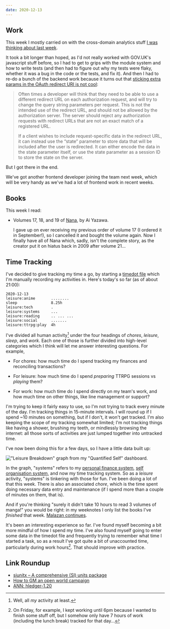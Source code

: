 ```yaml
---
date: 2020-12-13
---
```


## Work

This week I mostly carried on with the cross-domain analytics stuff [I
was thinking about last week][].

It took a bit longer than hoped, as I'd not really worked with
GOV.UK's javascript stuff before, so I had to get to grips with the
module system and how to write tests (and then had to figure out why
my tests were flaky, whether it was a bug in the code or the tests,
and fix it).  And then I had to re-do a bunch of the backend work
because it turns out that [sticking extra params in the OAuth redirect
URI is not cool][]:

>  Often times a developer will think that they need to be able to use
>  a different redirect URL on each authorization request, and will
>  try to change the query string parameters per request. This is not
>  the intended use of the redirect URL, and should not be allowed by
>  the authorization server. The server should reject any
>  authorization requests with redirect URLs that are not an exact
>  match of a registered URL.
>
> If a client wishes to include request-specific data in the redirect
> URL, it can instead use the “state” parameter to store data that
> will be included after the user is redirected. It can either encode
> the data in the state parameter itself, or use the state parameter
> as a session ID to store the state on the server.

But I got there in the end.

We've got another frontend developer joining the team next week, which
will be very handy as we've had a lot of frontend work in recent
weeks.

[I was thinking about last week]: notes/116.html
[sticking extra params in the OAuth redirect URI is not cool]: https://www.oauth.com/oauth2-servers/redirect-uris/redirect-uri-registration/#per-request

## Books

This week I read:

- Volumes 17, 18, and 19 of [Nana][], by Ai Yazawa.

  I gave up on ever receiving my previous order of volume 17 (I
  ordered it in September!), so I cancelled it and bought the volume
  again.  Now I finally have all of Nana which, sadly, isn't the
  complete story, as the creator put it on hiatus back in 2009 after
  volume 21...

[Nana]: https://en.wikipedia.org/wiki/Nana_(manga)

## Time Tracking

I've decided to give tracking my time a go, by starting a [timedot
file][] which I'm manually recording my activities in.  Here's today's
so far (as of about 21:00):

```
2020-12-13
leisure:anime       ........
sleep               8.25h
leisure:tech        .
leisure:systems     ...
leisure:reading     .. ... ...
leisure:social      .......
leisure:ttrpg:play  4h
```

I've divided all human activity[^tt1] under the four headings of
*chores*, *leisure*, *sleep*, and *work*.  Each one of those is
further divided into high-level categories which I think will let me
answer interesting questions.  For example,

[^tt1]: Well, all *my* activity at least.

- For chores: how much time do I spend tracking my finances and
  reconciling transactions?

- For leisure: how much time do I spend *preparing* TTRPG sessions vs
  *playing* them?

- For work: how much time do I spend directly on my team's work, and
  how much time on other things, like line management or support?

I'm trying to keep it fairly easy to use, so I'm not trying to track
every minute of the day.  I'm tracking things in 15-minute intervals.
I will round up if I spend ~10 minutes on something, but if I don't,
it won't get tracked.  I'm also keeping the scope of my tracking
somewhat limited; I'm not tracking things like having a shower,
brushing my teeth, or mindlessly browsing the internet: all those
sorts of activities are just lumped together into untracked time.

I've now been doing this for a few days, so I have a little data built
up:

!["Leisure Breakdown" graph from my "Quantified Self" dashboard.](notes/117/leisure-breakdown.png)

In the graph, "systems" refers to my [personal finance system][],
[self organisation system][], and now my time tracking system.  So as
a *leisure* activity, "systems" is tinkering with those for fun.  I've
been doing a lot of that this week.  There is also an associated
*chore*, which is the time spent doing necessary data entry and
maintenance (if I spend more than a couple of minutes on them, that
is).

And if you're thinking "surely it didn't take 10 hours to read 3
volumes of manga!" you would be right: in my weeknotes I only list the
books I've *finished* that week.  [Malazan continues][].

It's been an interesting experience so far.  I've found myself
becoming a bit more mindful of how I spend my time.  I've also found
myself going to enter some data in the timedot file and frequently
trying to remember what time I started a task, so as a result I've got
quite a bit of unaccounted time, particularly during work hours[^tt2].
That should improve with practice.

[^tt2]: On Friday, for example, I kept working until 6pm because I
  wanted to finish some stuff off, but I somehow only have 7 hours of
  work (including the lunch break) tracked for that day...

[timedot file]: https://hledger.org/timedot.html
[personal finance system]: https://memo.barrucadu.co.uk/personal-finance.html
[self organisation system]: https://memo.barrucadu.co.uk/self-organisation.html
[Malazan continues]: https://en.wikipedia.org/wiki/The_Bonehunters

## Link Roundup

- [siunitx – A comprehensive (SI) units package](https://ctan.org/pkg/siunitx?lang=en)
- [How to GM an open world campaign](https://www.tribality.com/2020/12/09/how-to-gm-an-open-world-campaign/)
- [ANN: hledger-1.20](https://mail.haskell.org/pipermail/haskell-cafe/2020-December/133098.html)
